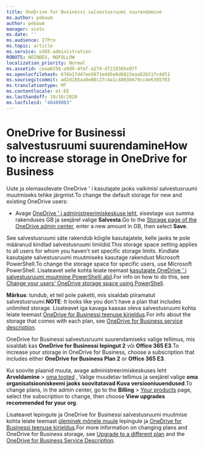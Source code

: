 ```yaml
---
title: OneDrive for Businessi salvestusruumi suurendamine
ms.author: pebaum
author: pebaum
manager: scotv
ms.date: ''
ms.audience: ITPro
ms.topic: article
ms.service: o365-administration
ROBOTS: NOINDEX, NOFOLLOW
localization_priority: Normal
ms.assetid: ceaa6256-a9d9-4fef-a274-d7219365e07f
ms.openlocfilehash: 676b17d47ee5071ed45e8d6022eaa82b51fc4d51
ms.sourcegitcommit: ad2d185aa9e08c27c4a1c4803b679cc4e6305703
ms.translationtype: MT
ms.contentlocale: et-EE
ms.lasthandoff: 10/16/2020
ms.locfileid: "48489003"
---
```

# <a name="how-to-increase-storage-in-onedrive-for-business"></a><span data-ttu-id="7e11d-102">OneDrive for Businessi salvestusruumi suurendamine</span><span class="sxs-lookup"><span data-stu-id="7e11d-102">How to increase storage in OneDrive for Business</span></span>

<span data-ttu-id="7e11d-103">Uute ja olemasolevate OneDrive ' i kasutajate jaoks vaikimisi salvestusruumi muutmiseks tehke järgmist.</span><span class="sxs-lookup"><span data-stu-id="7e11d-103">To change the default storage for new and existing OneDrive users:</span></span>
  
- <span data-ttu-id="7e11d-104">Avage [OneDrive ' i administreerimiskeskuse leht](https://admin.onedrive.com/?v=StorageSettings), sisestage uus summa rakenduses GB ja seejärel valige **Salvesta**.</span><span class="sxs-lookup"><span data-stu-id="7e11d-104">Go to the [Storage page of the OneDrive admin center](https://admin.onedrive.com/?v=StorageSettings), enter a new amount in GB, then select **Save**.</span></span>

<span data-ttu-id="7e11d-105">See salvestusruumi säte rakendub kõigile kasutajatele, kelle jaoks te pole määranud kindlad salvestusruumi limiidid.</span><span class="sxs-lookup"><span data-stu-id="7e11d-105">This storage space setting applies to all users for whom you haven't set specific storage limits.</span></span> <span data-ttu-id="7e11d-106">Kindlate kasutajate salvestusruumi muutmiseks kasutage rakendust Microsoft PowerShell.</span><span class="sxs-lookup"><span data-stu-id="7e11d-106">To change the storage space for specific users, use Microsoft PowerShell.</span></span> <span data-ttu-id="7e11d-107">Lisateavet selle kohta leiate teemast [kasutajate OneDrive ' i salvestusruumi muutmine PowerShelli abil](https://docs.microsoft.com/onedrive/change-user-storage).</span><span class="sxs-lookup"><span data-stu-id="7e11d-107">For info on how to do this, see [Change your users' OneDrive storage space using PowerShell](https://docs.microsoft.com/onedrive/change-user-storage).</span></span>

<span data-ttu-id="7e11d-108">**Märkus**: tundub, et teil pole paketti, mis sisaldab piiramatut salvestusruumi.</span><span class="sxs-lookup"><span data-stu-id="7e11d-108">**NOTE**: It looks like you don't have a plan that includes unlimited storage.</span></span> <span data-ttu-id="7e11d-109">Lisateavet iga kavaga kaasas oleva salvestusruumi kohta leiate teemast [OneDrive for Businessi teenuse kirjeldus](https://docs.microsoft.com/office365/servicedescriptions/onedrive-for-business-service-description).</span><span class="sxs-lookup"><span data-stu-id="7e11d-109">For info about the storage that comes with each plan, see [OneDrive for Business service description](https://docs.microsoft.com/office365/servicedescriptions/onedrive-for-business-service-description).</span></span>
  
<span data-ttu-id="7e11d-110">OneDrive for Businessi salvestusruumi suurendamiseks valige tellimus, mis sisaldab kas **OneDrive for Businessi lepingut 2** või **Office 365 E3**.</span><span class="sxs-lookup"><span data-stu-id="7e11d-110">To increase your storage in OneDrive for Business, choose a subscription that includes either **OneDrive for Business Plan 2** or **Office 365 E3**.</span></span>
  
<span data-ttu-id="7e11d-111">Kui soovite plaanid muuta, avage administreerimiskeskuses leht **Arveldamine** \> [oma tooted](https://go.microsoft.com/fwlink/p/?linkid=842054) , Valige muudetav tellimus ja seejärel valige **oma organisatsiooniskeemi jaoks soovitatavad Kuva versiooniuuendused**.</span><span class="sxs-lookup"><span data-stu-id="7e11d-111">To change plans, in the admin center, go to the **Billing** \> [Your products](https://go.microsoft.com/fwlink/p/?linkid=842054) page, select the subscription to change, then choose **View upgrades recommended for your org**.</span></span>
  
<span data-ttu-id="7e11d-112">Lisateavet lepingute ja OneDrive for Businessi salvestusruumi muutmise kohta leiate teemast [üleminek mõnele muule](https://docs.microsoft.com/microsoft-365/commerce/subscriptions/upgrade-to-different-plan) lepingule ja [OneDrive for Businessi teenuse kirjeldus](https://docs.microsoft.com/office365/servicedescriptions/onedrive-for-business-service-description).</span><span class="sxs-lookup"><span data-stu-id="7e11d-112">For more information on changing plans and OneDrive for Business storage, see [Upgrade to a different plan](https://docs.microsoft.com/microsoft-365/commerce/subscriptions/upgrade-to-different-plan) and the [OneDrive for Business Service Description](https://docs.microsoft.com/office365/servicedescriptions/onedrive-for-business-service-description).</span></span>